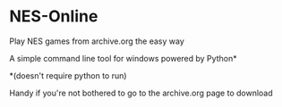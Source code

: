 # NES-Online
Play NES games from archive.org the easy way

A simple command line tool for windows powered by Python*

*(doesn't require python to run)

Handy if you're not bothered to go to the archive.org page to download
